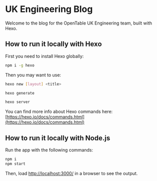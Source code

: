 # UK Engineering Blog

Welcome to the blog for the OpenTable UK Engineering team, built with Hexo.

## How to run it locally with Hexo

First you need to install Hexo globally:

```bash
npm i -g hexo
```

Then you may want to use:

```bash
hexo new [layout] <title>
```

```bash
hexo generate
```

```bash
hexo server
```

You can find more info about Hexo commands here: [https://hexo.io/docs/commands.html](https://hexo.io/docs/commands.html)

## How to run it locally with Node.js

Run the app with the following commands:

```bash
npm i
npm start
```

Then, load [http://localhost:3000/](http://localhost:3000/) in a browser to see the output.
